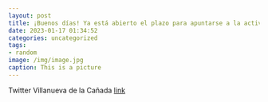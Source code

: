 ```yaml
---
layout: post
title: ¡Buenos días! Ya está abierto el plazo para apuntarse a la actividad de saltos y parkour, organizada el 29 de enero, de 1100 a ...
date: 2023-01-17 01:34:52
categories: uncategorized
tags:
- random
image: /img/image.jpg
caption: This is a picture
---
```

Twitter Villanueva de la Cañada [link](https://twitter.com/AytoVDLCanada/status/1614911172775493632)
